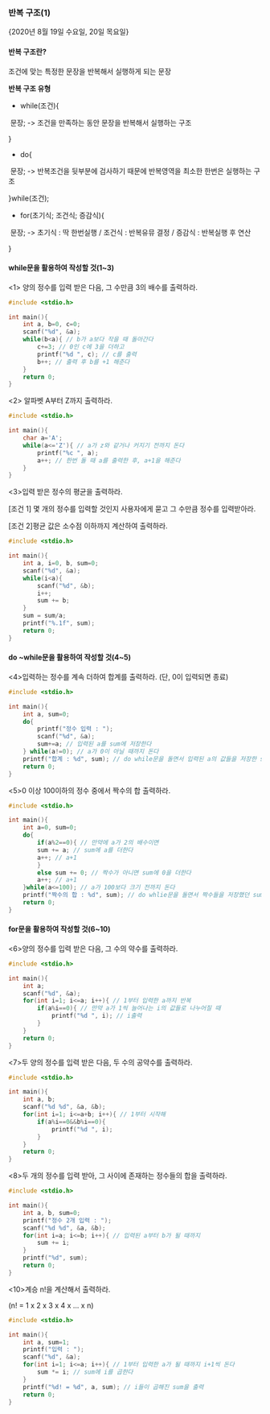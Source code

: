 ### 반복 구조(1)

{2020년 8월 19일 수요일, 20일 목요일}

#### 반복 구조란?

 조건에 맞는 특정한 문장을 반복해서 실행하게 되는 문장

**반복 구조 유형**

* while(조건){

​	문장;	         ->     조건을 만족하는 동안 문장을 반복해서 실행하는 구조

}

* do{

​	문장;	         ->     반복조건을 뒷부분에 검사하기 때문에 반복영역을 최소한 한번은 실행하는 구조

}while(조건);

* for(초기식; 조건식; 증감식){

​	문장;	         ->     초기식 : 딱 한번실행 / 조건식 : 반복유뮤 결정 / 증감식 : 반복실행 후 연산

}

#### **while문을 활용하여 작성할 것(1~3)**

<1>  양의 정수를 입력 받은 다음, 그 수만큼 3의 배수를 출력하라.

```c
#include <stdio.h>

int main(){
	int a, b=0, c=0;
	scanf("%d", &a);
	while(b<a){ // b가 a보다 작을 때 돌아간다
		c+=3; // 0인 c에 3을 더하고
		printf("%d ", c); // c를 출력
		b++; // 출력 후 b를 +1 해준다
	}	
	return 0;
}
```



<2>  알파벳 A부터 Z까지 출력하라.

```c
#include <stdio.h>

int main(){
	char a='A'; 
	while(a<='Z'){ // a가 z와 같거나 커지기 전까지 돈다
		printf("%c ", a); 
		a++; // 한번 돌 때 a를 출력한 후, a+1을 해준다
	}
}
```



<3>입력 받은 정수의 평균을 출력하라.

[조건 1] 몇 개의 정수를 입력할 것인지 사용자에게 묻고 그 수만큼 정수를 입력받아라.

[조건 2]평균 값은 소수점 이하까지 계산하여 출력하라.

```c
#include <stdio.h>

int main(){
	int a, i=0, b, sum=0;
	scanf("%d", &a);
	while(i<a){
		scanf("%d", &b);
		i++;
		sum += b;
	}
	sum = sum/a;
	printf("%.1f", sum);
	return 0;
}
```



#### **do ~while문을 활용하여 작성할 것(4~5)**

<4>입력하는 정수를 계속 더하여 합계를 출력하라. (단, 0이 입력되면 종료)

```c
#include <stdio.h>

int main(){
	int a, sum=0;
	do{
		printf("정수 입력 : ");
		scanf("%d", &a); 
		sum+=a; // 입력된 a를 sum에 저장한다
	} while(a!=0); // a가 0이 아닐 때까지 돈다
	printf("합계 : %d", sum); // do while문을 돌면서 입력된 a의 값들을 저장한 sum을 출력한다
	return 0;
}
```



<5>0 이상 100이하의 정수 중에서 짝수의 합 출력하라.

```c
#include <stdio.h>

int main(){
	int a=0, sum=0;
	do{
		if(a%2==0){ // 만약에 a가 2의 배수이면
		sum += a; // sum에 a를 더한다
		a++; // a+1
		}
		else sum += 0; // 짝수가 아니면 sum에 0을 더한다
		a++; // a+1
	}while(a<=100); // a가 100보다 크기 전까지 돈다
	printf("짝수의 합 : %d", sum); // do whlie문을 돌면서 짝수들을 저장했던 sum 출력
	return 0;
} 
```



#### **for문을 활용하여 작성할 것(6~10)**

<6>양의 정수를 입력 받은 다음, 그 수의 약수를 출력하라.

```c
#include <stdio.h>

int main(){
	int a;
	scanf("%d", &a);
	for(int i=1; i<=a; i++){ // 1부터 입력한 a까지 반복
		if(a%i==0){ // 만약 a가 1씩 늘어나는 i의 값들로 나누어질 때
			printf("%d ", i); // i출력
		}
	}
	return 0;
}
```



<7>두 양의 정수를 입력 받은 다음, 두 수의 공약수를 출력하라.

```c
#include <stdio.h>

int main(){
	int a, b;
	scanf("%d %d", &a, &b);
	for(int i=1; i<=a+b; i++){ // 1부터 시작해 
		if(a%i==0&&b%i==0){
			printf("%d ", i);
		}
	}
	return 0;
}
```



<8>두 개의 정수를 입력 받아, 그 사이에 존재하는 정수들의 합을 출력하라.

```c
#include <stdio.h>

int main(){
	int a, b, sum=0;
	printf("정수 2개 입력 : ");
	scanf("%d %d", &a, &b); 
	for(int i=a; i<=b; i++){ // 입력된 a부터 b가 될 때까지 
		sum += i;
	}
	printf("%d", sum); 
	return 0;
}
```



<10>계승 n!을 계산해서 출력하라.

(n! = 1 x 2 x 3 x 4 x ... x n)

```c
#include <stdio.h>

int main(){
	int a, sum=1;
	printf("입력 : ");
	scanf("%d", &a);
	for(int i=1; i<=a; i++){ // 1부터 입력한 a가 될 때까지 i+1씩 돈다
		sum *= i; // sum에 i를 곱한다
	}
	printf("%d! = %d", a, sum); // i들이 곱해진 sum을 출력
	return 0;
}
```

